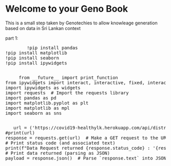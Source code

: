 # Welcome to your Geno Book

This is a small step taken by Genotechies to allow knowleage generation based on data in Sri Lankan context
<html>
  <head>
    <title>An active web page</title>
<!--     <script type="text/x-thebe-config">
      {
        bootstrap: true,
        selector: "pre",
        requestKernel: true,
    binderOptions: {
        repo: "binder-examples/requirements",
        ref: "master",
    },
      }
    </script>
  <script src="https://unpkg.com/thebe@latest/lib/index.js"></script>
     <script >$.getScript("https://unpkg.com/thebe@latest")
    .done(function (script, textStatus) {
           thebelab.events.on("request-kernel")((kernel) => {
    // Find any cells with an initialization tag and ask Thebe to run them when ready
    kernel.requestExecute({code: "import numpy as np"})
    kernel.requestExecute({code: "import matplotlib.pyplot as plt"})
      });
    })
</script> -->
  </head>
  <body>
 part 1:
  <!--   <pre>
    %matplotlib inline
import ipywidgets as widgets
import requests  # Import the requests library
import pandas as pd
import matplotlib.pyplot as plt
import matplotlib as mpl
import seaborn as sns
    </pre>
    Sed do eiusmod tempor incididunt ut labore et dolore magna aliqua:
    <pre data-executable="true">
x = np.linspace(0,10)
plt.plot(x, np.sin(x))
plt.plot(x, np.cos(x))
    </pre> -->
     <pre data-executable>
        !pip install pandas
!pip install matplotlib
!pip install seaborn
!pip install ipywidgets
  </pre>
    <pre data-executable>
     from __future__ import print_function
from ipywidgets import interact, interactive, fixed, interact_manual
import ipywidgets as widgets
import requests  # Import the requests library
import pandas as pd
import matplotlib.pyplot as plt
import matplotlib as mpl
import seaborn as sns
  </pre>
   <pre data-executable>
   url = ('https://covid19-healthylk.herokuapp.com/api/districtstotal?startdate=2021-08-31&enddate=2021-09-31')
#print(url)
response = requests.get(url)  # Make a GET request to the URL
# Print status code (and associated text)
print(f"Data Request returned {response.status_code} : '{response.reason}'")
# Print data returned (parsing as JSON)
payload = response.json()  # Parse `response.text` into JSON
   </pre>
 <script src="_static/juniper.min.js"></script>
 
 <script>new Juniper({ repo: 'GenoTechies/spacy-io-binder',isolateCells:'false' })</script>
  </body>
</html>
<!-- 
https://github.com/executablebooks/thebe/blob/65800aa141f708476e953c080f12ebbadcf8dd2d/docs/_static/html_examples/demo-status-widget.html -->